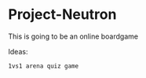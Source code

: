 # Project-Neutron
This is going to be an online boardgame

Ideas:
    
    1vs1 arena quiz game
    
